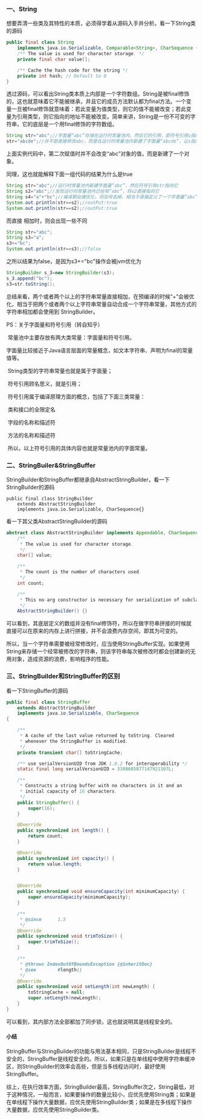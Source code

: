 ### 一、String

想要弄清一些类及其特性的本质，必须得学着从源码入手并分析。看一下String类的源码

```java
public final class String
    implements java.io.Serializable, Comparable<String>, CharSequence {
    /** The value is used for character storage. */
    private final char value[];

    /** Cache the hash code for the string */
    private int hash; // Default to 0
}
```

透过源码，可以看出String类本质上内部是一个字符数组。String是被final修饰的，这也就意味着它不能被继承，并且它的成员方法默认都为final方法。一个变量一旦被final修饰就意味着：若此变量为值类型，则它的值不能被改变；若此变量为引用类型，则它指向的地址不能被改变。简单来讲，String是一份不可变的字符串，它的底层是一个用final修饰的字符数组。

```java
String str="abc";//字面量“abc”存储在运行时常量池内，然后它的引用，即符号引用s指向它
str="abcde";//并不是直接修改abc，而是在运行时常量池内新建了字面量“abcde”，让s指向它
```

上面实例代码中，第二次赋值时并不会改变“abc”对象的值，而是新建了一个对象。

同理，这也就能解释下面一组代码的结果为什么是true

```java
String str="abc";//运行时常量池内新建字面量“abc”，然后符号引用str指向它
String s2="abc";//发现运行时常量池内已经有“abc”，将s2直接指向它
String s4="a"+"bc";//编译期会被优化，将加号去掉，相当于直接定义了一个字面量“abc”
System.out.println(str==s2);//outPut:true
System.out.println(str==s2);//outPut:true
```

而直接 相加时，则会出现一些不同

```java
String str="abc";
String s3="a";
s3+="bc";
System.out.println(str==s3);//false
```

之所以结果为false，是因为s3+="bc"操作会被jvm优化为

```java
StringBuilder s_3=new StringBuilder(s3);
s_3.append("bc");
s3=str.toString();
```

总结来看，两个或者两个以上的字符串常量直接相加，在预编译的时候“+”会被优化，相当于把两个或者两个以上字符串常量自动合成一个字符串常量，其他方式的字符串相加都会使用到 StringBuilder。

PS：关于字面量和符号引用（转自知乎）

​		常量池中主要存放有两大类常量：字面量和符号引用。

​		字面量比较接近于Java语言层面的常量概念，如文本字符串、声明为final的常量值等。

​		String类型的字符串常量也就是属于字面量；

​		符号引用顾名思义，就是引用；

​		符号引用属于编译原理方面的概念，包括了下面三类常量：

​		类和接口的全限定名

​		字段的名称和描述符

​		方法的名称和描述符

​		所以，以上符号引用的具体内容也就是常量池内的字面常量。

### 二、StringBuiler&StringBuffer

StringBuilder和StringBuffer都继承自AbstractStringBuilder，看一下StringBuilder的源码

```
public final class StringBuilder
    extends AbstractStringBuilder
    implements java.io.Serializable, CharSequence{}
```

看一下其父类AbstractStringBuilder的源码

```java
abstract class AbstractStringBuilder implements Appendable, CharSequence {
    /**
     * The value is used for character storage.
     */
    char[] value;

    /**
     * The count is the number of characters used.
     */
    int count;

    /**
     * This no-arg constructor is necessary for serialization of subclasses.
     */
    AbstractStringBuilder() {}
```

可以看到，其底层定义的数组并没有final修饰符，所以在做字符串拼接的时候就直接可以在原来的内存上进行拼接，并不会浪费内存空间，即其为可变的。

所以，当一个字符串需要被经常修改时，应当使用StringBuffer实现。如果使用String来存储一个经常被修改的字符串，则该字符串每次被修改时都会创建新的无用对象，造成资源的浪费，影响程序的性能。

### 三、StringBuilder和StringBuffer的区别

看一下StringBuffer的源码

```java
public final class StringBuffer
    extends AbstractStringBuilder
    implements java.io.Serializable, CharSequence
{

    /**
     * A cache of the last value returned by toString. Cleared
     * whenever the StringBuffer is modified.
     */
    private transient char[] toStringCache;

    /** use serialVersionUID from JDK 1.0.2 for interoperability */
    static final long serialVersionUID = 3388685877147921107L;

    /**
     * Constructs a string buffer with no characters in it and an
     * initial capacity of 16 characters.
     */
    public StringBuffer() {
        super(16);
    }

    @Override
    public synchronized int length() {
        return count;
    }

    @Override
    public synchronized int capacity() {
        return value.length;
    }


    @Override
    public synchronized void ensureCapacity(int minimumCapacity) {
        super.ensureCapacity(minimumCapacity);
    }

    /**
     * @since      1.5
     */
    @Override
    public synchronized void trimToSize() {
        super.trimToSize();
    }

    /**
     * @throws IndexOutOfBoundsException {@inheritDoc}
     * @see        #length()
     */
    @Override
    public synchronized void setLength(int newLength) {
        toStringCache = null;
        super.setLength(newLength);
    }
}
```

可以看到，其内部方法全部都加了同步锁，这也就说明其是线程安全的。

#### 小结

StringBuffer与StringBuilder的功能与用法基本相同，只是StringBuilder是线程不安全的，StringBuffer是线程安全的。所以，如果只是在单线程中使用字符串缓冲区，则StringBuilder的效率会高些，但是当多线程访问时，最好使用StringBuffer。

综上，在执行效率方面，StringBuilder最高，StringBuffer次之，String最低，对于这种情况，一般而言，如果要操作的数量比较小，应优先使用String类；如果是在单线程下操作大量数据，应优先使用StringBuilder类；如果是在多线程下操作大量数据，应优先使用StringBuilder类。